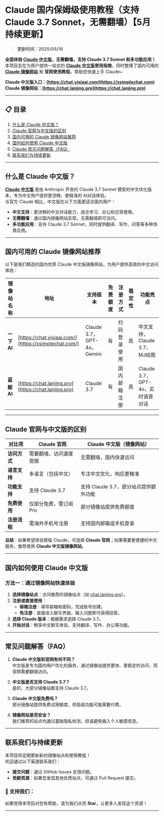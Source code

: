 # Claude 国内保姆级使用教程（支持 Claude 3.7 Sonnet，无需翻墙）【5月持续更新】

> **更新时间：2025/05/16**          

**全面体验 [Claude 中文版](https://chat.lanjing.pro/)，无需翻墙，支持 Claude 3.7 Sonnet 和多功能应用！**  
本项目旨在为用户提供一站式的 **[Claude 中文版](https://chat.lanjing.pro/)使用指南**，同时整理了国内可用的 **[Claude 镜像网站](https://xsimplechat.com/)** 和 **官网使用教程**，帮助您快速上手 Claude~

**Claude 中文版入口：[https://chat.yixiaai.com](https://xsimplechat.com)**   
**Claude 镜像网站：[https://chat.lanjing.pro](https://chat.lanjing.pro)**

---

## 📋 目录
1. [什么是 Claude 中文版？](#什么是-claude-中文版)
2. [Claude 官网与中文版的区别](#claude-官网与中文版的区别)
3. [国内可用的 Claude 镜像网站推荐](#国内可用的-claude-镜像网站推荐)
4. [国内如何使用 Claude 中文版](#国内如何使用-claude-中文版)
5. [Claude 常见问题解答（FAQ）](#常见问题解答faq)
6. [联系我们与持续更新](#联系我们与持续更新)

---

## 什么是 Claude 中文版？

[**Claude 中文版**](https://chat.lanjing.pro) 是由 Anthropic 开发的 Claude 3.7 Sonnet 模型的中文优化版本，专为中文用户提供更流畅、更精准的 AI对话体验。  
与官方 Claude 相比，中文版在以下方面更适合国内用户：

- **中文支持**：更流畅的中文对话能力，适合学习、办公和日常使用。
- **无需翻墙**：通过国内镜像网站实现，无需翻墙即可访问。
- **多功能应用**：支持 Claude 3.7 Sonnet，同时提供翻译、写作、问答等多种场景应用。

---

## 国内可用的 Claude 镜像网站推荐

以下是我们精选的国内优质 Claude 中文版镜像网站，为用户提供高效的中文访问体验：

| 镜像站名称       | 地址                                       | 支持版本         | 免费额度 | 注册方式   | 稳定性 | 功能亮点 |
|------------------|--------------------------------|-------------|---------|---------|-----|------|
| **一下 AI**     | [https://chat.yixiaai.com/](https://xsimplechat.com/) | Claude 3.7，GPT-4o，Gemini | 有       | 扫码登录使用 | 高   | 中文支持，Claude 3.7，MJ绘图 |
| **蓝鲸 AI**     | [https://chat.lanjing.pro](https://chat.lanjing.pro) | Claude 3.7     | 有       | 国内邮箱注册 | 高   | Claude 3.7，GPT-4o，实时语音对话 |

---

## Claude 官网与中文版的区别

| **对比项**       | **Claude 官网**            | **Claude 中文版（镜像网站）**  |
|------------------|--------------------------|--------------------------|
| **访问方式**     | 需要翻墙，访问速度受限       | 无需翻墙，国内快速访问     |
| **语言支持**     | 多语言（包括中文）         | 专注中文优化，响应更精准   |
| **功能支持**     | 支持 Claude 3.7         | 支持 Claude 3.7，部分站点提供额外功能 |
| **免费使用**     | 仅部分免费，需订阅 Pro    | 部分镜像站提供免费额度     |
| **注册流程**     | 需海外手机号注册          | 支持国内邮箱或手机登录     |

**总结**：如果希望体验原版 Claude，可选择 **Claude 官网**；如果需要更便捷的中文服务，推荐使用 **Claude 中文版镜像网站**。

---

## 国内如何使用 Claude 中文版

### **方法一：通过镜像网站快速体验**
1. **选择镜像站点**：访问推荐的镜像站点（如 [chat.lanjing.pro](https://chat.lanjing.pro)）。
2. **注册或直接使用**：
   - **邮箱注册**：填写邮箱和密码，完成账号创建。
   - **免注册**：直接进入聊天界面，输入问题即可获得回答。
3. **选择 Claude 版本**：根据需求选择 Claude 3.7。
4. **开始对话**：畅享中文聊天体验，支持翻译、写作、办公等功能。

---

## 常见问题解答（FAQ）

1. **Claude 中文版和官网有何不同？**  
   中文版是专为国内用户优化的服务，通过镜像站提供更快、更稳定的访问，而官网需要翻墙访问。

2. **中文版是否支持 Claude 3.7？**  
   是的，大部分镜像站都支持 Claude 3.7。

3. **Claude 中文版免费吗？**  
   部分镜像站提供免费试用额度，但高级功能可能需要付费。

4. **镜像网站是否安全？**  
   我们推荐的站点均通过基础隐私检测，但请避免输入个人敏感信息。

---

## 联系我们与持续更新

本项目将定期更新新的镜像站点和使用教程！  
欢迎通过以下渠道联系我们：
- **提交问题**：通过 GitHub Issues 反馈问题。
- **贡献资源**：如果您发现其他优质站点，可通过 Pull Request 提交。

### 🌟 支持我们：
如果觉得本项目对您有帮助，请为我们点亮 **Star**，让更多人发现这个资源！

---
